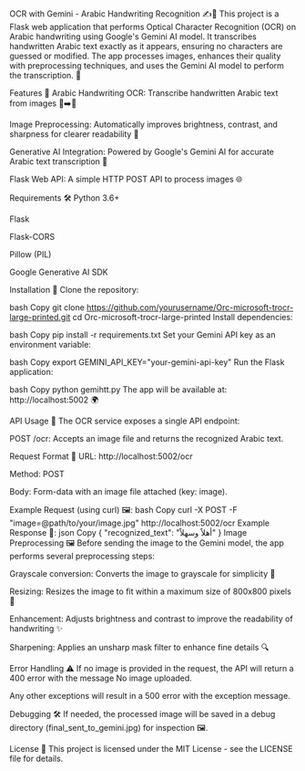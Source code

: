 OCR with Gemini - Arabic Handwriting Recognition ✍️🤖
This project is a Flask web application that performs Optical Character Recognition (OCR) on Arabic handwriting using Google's Gemini AI model. It transcribes handwritten Arabic text exactly as it appears, ensuring no characters are guessed or modified. The app processes images, enhances their quality with preprocessing techniques, and uses the Gemini AI model to perform the transcription. 🌟

Features 🌟
Arabic Handwriting OCR: Transcribe handwritten Arabic text from images 📜➡️📝

Image Preprocessing: Automatically improves brightness, contrast, and sharpness for clearer readability 🎨

Generative AI Integration: Powered by Google's Gemini AI for accurate Arabic text transcription 🤖

Flask Web API: A simple HTTP POST API to process images 🌐

Requirements 🛠️
Python 3.6+

Flask

Flask-CORS

Pillow (PIL)

Google Generative AI SDK

Installation 🚀
Clone the repository:

bash
Copy
git clone https://github.com/yourusername/Orc-microsoft-trocr-large-printed.git
cd Orc-microsoft-trocr-large-printed
Install dependencies:

bash
Copy
pip install -r requirements.txt
Set your Gemini API key as an environment variable:

bash
Copy
export GEMINI_API_KEY="your-gemini-api-key"
Run the Flask application:

bash
Copy
python gemihtt.py
The app will be available at: http://localhost:5002 🌍

API Usage 📡
The OCR service exposes a single API endpoint:

POST /ocr: Accepts an image file and returns the recognized Arabic text.

Request Format 💬
URL: http://localhost:5002/ocr

Method: POST

Body: Form-data with an image file attached (key: image).

Example Request (using curl) 🖼️:
bash
Copy
curl -X POST -F "image=@path/to/your/image.jpg" http://localhost:5002/ocr
Example Response 📜:
json
Copy
{
  "recognized_text": "أهلاً وسهلاً"
}
Image Preprocessing 🖼️
Before sending the image to the Gemini model, the app performs several preprocessing steps:

Grayscale conversion: Converts the image to grayscale for simplicity 🎨

Resizing: Resizes the image to fit within a maximum size of 800x800 pixels 📐

Enhancement: Adjusts brightness and contrast to improve the readability of handwriting ✨

Sharpening: Applies an unsharp mask filter to enhance fine details 🔍

Error Handling ⚠️
If no image is provided in the request, the API will return a 400 error with the message No image uploaded.

Any other exceptions will result in a 500 error with the exception message.

Debugging 🛠️
If needed, the processed image will be saved in a debug directory (final_sent_to_gemini.jpg) for inspection 🖼️.

License 📝
This project is licensed under the MIT License - see the LICENSE file for details.
